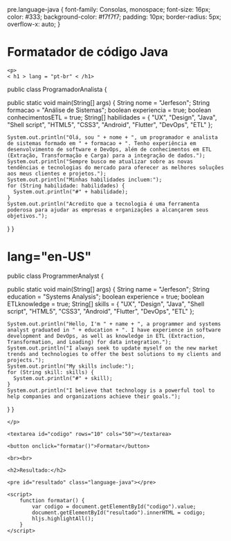 <!DOCTYPE html>
<html>
<head>
	<title>Jerfeson Devs</title>
		pre.language-java {
			font-family: Consolas, monospace;
			font-size: 16px;
			color: #333;
			background-color: #f7f7f7;
			padding: 10px;
			border-radius: 5px;
			overflow-x: auto;
		}
	</style>
</head>
<body>
	<h1>Formatador de código Java</h1>

	<p>
	< h1 > lang = "pt-br" < /h1>
public class ProgramadorAnalista {

  public static void main(String[] args) {
    String nome = "Jerfeson";
    String formacao = "Análise de Sistemas";
    boolean experiencia = true;
    boolean conhecimentosETL = true;
    String[] habilidades = {
      "UX",
      "Design",
      "Java",
      "Shell script",
      "HTML5",
      "CSS3",
      "Android",
      "Flutter",
      "DevOps",
      "ETL"
    };

    System.out.println("Olá, sou " + nome + ", um programador e analista de sistemas formado em " + formacao + ". Tenho experiência em desenvolvimento de software e DevOps, além de conhecimentos em ETL (Extração, Transformação e Carga) para a integração de dados.");
    System.out.println("Sempre busco me atualizar sobre as novas tendências e tecnologias do mercado para oferecer as melhores soluções aos meus clientes e projetos.");
    System.out.println("Minhas habilidades incluem:");
    for (String habilidade: habilidades) {
      System.out.println("#" + habilidade);
    }
    System.out.println("Acredito que a tecnologia é uma ferramenta poderosa para ajudar as empresas e organizações a alcançarem seus objetivos.");
  }
}


 <h1>lang="en-US"</h1 > public class ProgrammerAnalyst {

  public static void main(String[] args) {
    String name = "Jerfeson";
    String education = "Systems Analysis";
    boolean experience = true;
    boolean ETLknowledge = true;
    String[] skills = {
      "UX",
      "Design",
      "Java",
      "Shell script",
      "HTML5",
      "CSS3",
      "Android",
      "Flutter",
      "DevOps",
      "ETL"
    };

    System.out.println("Hello, I'm " + name + ", a programmer and systems analyst graduated in " + education + ". I have experience in software development and DevOps, as well as knowledge in ETL (Extraction, Transformation, and Loading) for data integration.");
    System.out.println("I always seek to update myself on the new market trends and technologies to offer the best solutions to my clients and projects.");
    System.out.println("My skills include:");
    for (String skill: skills) {
      System.out.println("#" + skill);
    }
    System.out.println("I believe that technology is a powerful tool to help companies and organizations achieve their goals.");
  }
}
	
	
	
	
	</p>

	<textarea id="codigo" rows="10" cols="50"></textarea>

	<button onclick="formatar()">Formatar</button>

	<br><br>

	<h2>Resultado:</h2>

	<pre id="resultado" class="language-java"></pre>

	<script>
		function formatar() {
			var codigo = document.getElementById("codigo").value;
			document.getElementById("resultado").innerHTML = codigo;
			hljs.highlightAll();
		}
	</script>
</body>
</html>
